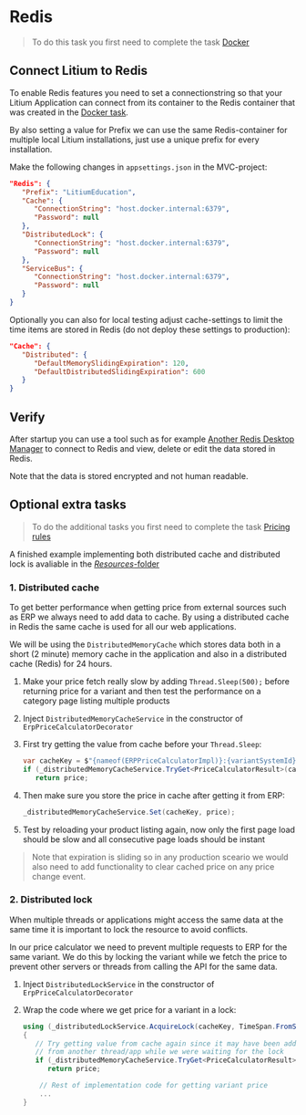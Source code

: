 # Redis

> To do this task you first need to complete the task [Docker](../Docker)

## Connect Litium to Redis

To enable Redis features you need to set a connectionstring so that your Litium Application can connect from its container to the Redis container that was created in the [Docker task](../Docker).

By also setting a value for Prefix we can use the same Redis-container for multiple local Litium installations, just use a unique prefix for every installation.

Make the following changes in `appsettings.json` in the MVC-project:

   ```JSON
   "Redis": {
      "Prefix": "LitiumEducation",
      "Cache": {
         "ConnectionString": "host.docker.internal:6379",
         "Password": null
      },
      "DistributedLock": {
         "ConnectionString": "host.docker.internal:6379",
         "Password": null
      },
      "ServiceBus": {
         "ConnectionString": "host.docker.internal:6379",
         "Password": null
      }
   }
   ```

Optionally you can also for local testing adjust cache-settings to limit the time items are stored in Redis (do not deploy these settings to production):

```JSON
"Cache": {
   "Distributed": {
      "DefaultMemorySlidingExpiration": 120,
      "DefaultDistributedSlidingExpiration": 600
   }
}
```

## Verify

After startup you can use a tool such as for example [Another Redis Desktop Manager](https://github.com/qishibo/AnotherRedisDesktopManager) to connect to Redis and view, delete or edit the data stored in Redis.

Note that the data is stored encrypted and not human readable.

## Optional extra tasks

> To do the additional tasks you first need to complete the task [Pricing rules](../Pricing%20rules)

A finished example implementing both distributed cache and distributed lock is avaliable in the [_Resources_-folder](Resources/ERPPriceCalculatorImpl.cs)

### 1. Distributed cache

To get better performance when getting price from external sources such as ERP we always need to add data to cache. By using a distributed cache in Redis the same cache is used for all our web applications.

We will be using the `DistributedMemoryCache` which stores data both in a short (2 minute) memory cache in the application and also in a distributed cache (Redis) for 24 hours.

1. Make your price fetch really slow by adding `Thread.Sleep(500);` before returning price for a variant and then test the performance on a category page listing multiple products
1. Inject `DistributedMemoryCacheService` in the constructor of `ErpPriceCalculatorDecorator`
1. First try getting the value from cache before your `Thread.Sleep`:

   ```C#
   var cacheKey = $"{nameof(ERPPriceCalculatorImpl)}:{variantSystemId}";
   if (_distributedMemoryCacheService.TryGet<PriceCalculatorResult>(cacheKey, out var price))
      return price;
   ```

1. Then make sure you store the price in cache after getting it from ERP:

   ```C#
   _distributedMemoryCacheService.Set(cacheKey, price);
   ```

1. Test by reloading your product listing again, now only the first page load should be slow and all consecutive page loads should be instant

> Note that expiration is sliding so in any production sceario we would also need to add functionality to clear cached price on any price change event.

### 2. Distributed lock

When multiple threads or applications might access the same data at the same time it is important to lock the resource to avoid conflicts.

In our price calculator we need to prevent multiple requests to ERP for the same variant. We do this by locking the variant while we fetch the price to prevent other servers or threads from calling the API for the same data.

1. Inject `DistributedLockService` in the constructor of `ErpPriceCalculatorDecorator`
1. Wrap the code where we get price for a variant in a lock:

   ```C#
   using (_distributedLockService.AcquireLock(cacheKey, TimeSpan.FromSeconds(10)))
   {
      // Try getting value from cache again since it may have been added
      // from another thread/app while we were waiting for the lock
      if (_distributedMemoryCacheService.TryGet<PriceCalculatorResult>(cacheKey, out price))
         return price;

       // Rest of implementation code for getting variant price
       ...
   }
   ```
